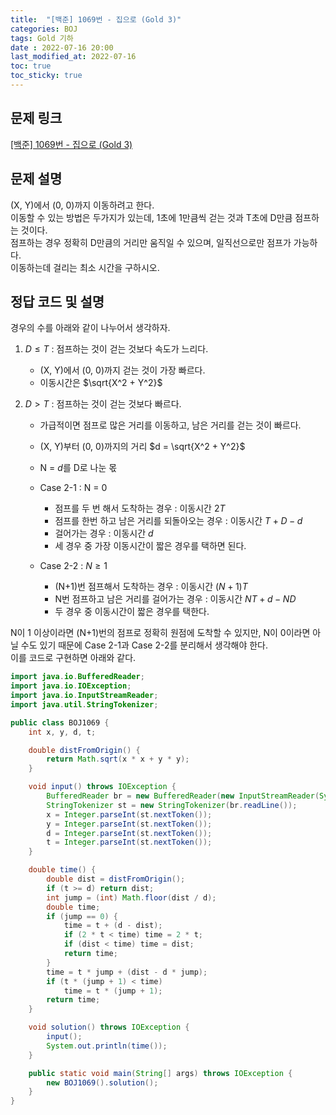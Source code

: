 ```yaml
---
title:  "[백준] 1069번 - 집으로 (Gold 3)"
categories: BOJ
tags: Gold 기하
date : 2022-07-16 20:00
last_modified_at: 2022-07-16
toc: true
toc_sticky: true
---
```


## 문제 링크

[[백준] 1069번 - 집으로 (Gold 3)](https://www.acmicpc.net/problem/1069)

## 문제 설명

(X, Y)에서 (0, 0)까지 이동하려고 한다.  
이동할 수 있는 방법은 두가지가 있는데, 1초에 1만큼씩 걷는 것과 T초에 D만큼 점프하는 것이다.  
점프하는 경우 정확히 D만큼의 거리만 움직일 수 있으며, 일직선으로만 점프가 가능하다.  
이동하는데 걸리는 최소 시간을 구하시오.

## 정답 코드 및 설명

경우의 수를 아래와 같이 나누어서 생각하자.

1. $D \leq T$ : 점프하는 것이 걷는 것보다 속도가 느리다.
   - (X, Y)에서 (0, 0)까지 걷는 것이 가장 빠르다.
   - 이동시간은 $\sqrt{X^2 + Y^2}$

2. $D > T$ : 점프하는 것이 걷는 것보다 빠르다.
   - 가급적이면 점프로 많은 거리를 이동하고, 남은 거리를 걷는 것이 빠르다.
   - (X, Y)부터 (0, 0)까지의 거리 $d = \sqrt{X^2 + Y^2}$
   - N = $d$를 D로 나눈 몫
   - Case 2-1 : N = 0
     - 점프를 두 번 해서 도착하는 경우 : 이동시간 $2T$
     - 점프를 한번 하고 남은 거리를 되돌아오는 경우 : 이동시간 $T+D-d$
     - 걸어가는 경우 : 이동시간 $d$
     - 세 경우 중 가장 이동시간이 짧은 경우를 택하면 된다.
  
   - Case 2-2 : $N \geq 1$
     - (N+1)번 점프해서 도착하는 경우 : 이동시간 $(N+1)T$
     - N번 점프하고 남은 거리를 걸어가는 경우 : 이동시간 $NT + d - ND$
     - 두 경우 중 이동시간이 짧은 경우를 택한다.

N이 1 이상이라면 (N+1)번의 점프로 정확히 원점에 도착할 수 있지만, N이 0이라면 아닐 수도 있기 때문에 Case 2-1과 Case 2-2를 분리해서 생각해야 한다.  
이를 코드로 구현하면 아래와 같다.

```java
import java.io.BufferedReader;
import java.io.IOException;
import java.io.InputStreamReader;
import java.util.StringTokenizer;

public class BOJ1069 {
    int x, y, d, t;

    double distFromOrigin() {
        return Math.sqrt(x * x + y * y);
    }

    void input() throws IOException {
        BufferedReader br = new BufferedReader(new InputStreamReader(System.in));
        StringTokenizer st = new StringTokenizer(br.readLine());
        x = Integer.parseInt(st.nextToken());
        y = Integer.parseInt(st.nextToken());
        d = Integer.parseInt(st.nextToken());
        t = Integer.parseInt(st.nextToken());
    }

    double time() {
        double dist = distFromOrigin();
        if (t >= d) return dist;
        int jump = (int) Math.floor(dist / d);
        double time;
        if (jump == 0) {
            time = t + (d - dist);
            if (2 * t < time) time = 2 * t;
            if (dist < time) time = dist;
            return time;
        }
        time = t * jump + (dist - d * jump);
        if (t * (jump + 1) < time)
            time = t * (jump + 1);
        return time;
    }

    void solution() throws IOException {
        input();
        System.out.println(time());
    }

    public static void main(String[] args) throws IOException {
        new BOJ1069().solution();
    }
}

```
